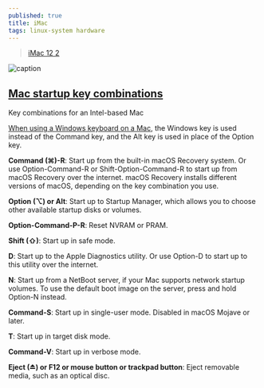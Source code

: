 ```yaml
---
published: true
title: iMac
tags: linux-system hardware
---
```

> [iMac 12 2](https://support.apple.com/kb/SP667?locale=en_US)

![caption](https://support.apple.com/library/APPLE/APPLECARE_ALLGEOS/SP667/sp667_imac_27inch_late2012_display.jpg)

## [Mac startup key combinations](https://support.apple.com/en-us/HT201255)

Key combinations for an Intel-based Mac

[When using a Windows keyboard on a Mac](https://edu.gcfglobal.org/en/macosbasics/using-a-windows-keyboard-with-a-mac/1/), the Windows key is used instead of the Command key, and the Alt key is used in place of the Option key.


**Command (⌘)-R**: Start up from the built-in macOS Recovery system. Or use Option-Command-R or Shift-Option-Command-R to start up from macOS Recovery over the internet. macOS Recovery installs different versions of macOS, depending on the key combination you use. 

**Option (⌥) or Alt**: Start up to Startup Manager, which allows you to choose other available startup disks or volumes. 

**Option-Command-P-R**: Reset NVRAM or PRAM.

**Shift (⇧)**:  Start up in safe mode. 

**D**: Start up to the Apple Diagnostics utility. Or use Option-D to start up to this utility over the internet.

**N**: Start up from a NetBoot server, if your Mac supports network startup volumes. To use the default boot image on the server, press and hold Option-N instead. 

**Command-S**: Start up in single-user mode. Disabled in macOS Mojave or later.

**T**: Start up in target disk mode.

**Command-V**: Start up in verbose mode. 

**Eject (⏏) or F12 or mouse button or trackpad button**: Eject removable media, such as an optical disc.
